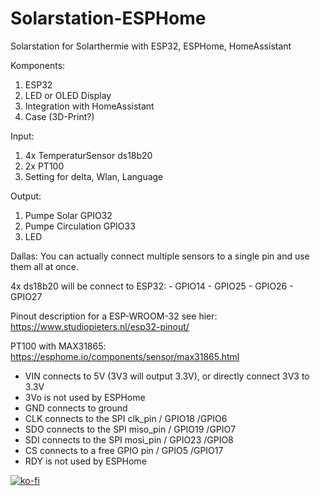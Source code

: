 # Solarstation-ESPHome
Solarstation for Solarthermie with ESP32, ESPHome, HomeAssistant

Komponents: 
  1. ESP32
  2. LED or OLED Display
  3. Integration with HomeAssistant
  4. Case (3D-Print?)


Input: 
  1. 4x TemperaturSensor ds18b20
  2. 2x PT100 
  3. Setting for delta, Wlan, Language
  
Output:
  1. Pumpe Solar        GPIO32
  2. Pumpe Circulation  GPIO33
  3. LED


Dallas:
  You can actually connect multiple sensors to a single pin and use them all at once.
  
  4x ds18b20 will be connect to ESP32: 
    - GPIO14
    - GPIO25
    - GPIO26
    - GPIO27
    
  Pinout description for a ESP-WROOM-32 see hier:
  https://www.studiopieters.nl/esp32-pinout/
    
  PT100 with MAX31865:
  https://esphome.io/components/sensor/max31865.html
  - VIN connects to 5V (3V3 will output 3.3V), or directly connect 3V3 to 3.3V
  - 3Vo is not used by ESPHome
  - GND connects to ground
  - CLK connects to the SPI clk_pin   / GPIO18    /GPIO6
  - SDO connects to the SPI miso_pin  / GPIO19    /GPIO7 
  - SDI connects to the SPI mosi_pin  / GPIO23    /GPIO8
  - CS connects to a free GPIO pin    / GPIO5     /GPIO17
  - RDY is not used by ESPHome

[![ko-fi](https://ko-fi.com/img/githubbutton_sm.svg)](https://ko-fi.com/J3J6IRJUR)

